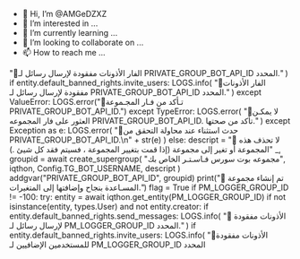 - 👋 Hi, I’m @AMGeDZXZ
- 👀 I’m interested in ...
- 🌱 I’m currently learning ...
- 💞️ I’m looking to collaborate on ...
- 📫 How to reach me ...

<!---
AMGeDZXZ/AMGeDZXZ is a ✨ special ✨ repository because its `README.md` (this file) appears on your GitHub profile.
You can click the Preview link to take a look at your changes.
--->

"🦅الفار الأذونات مفقودة لإرسال رسائل لـ PRIVATE_GROUP_BOT_API_ID المحدد."                    )
                if entity.default_banned_rights.invite_users:
                    LOGS.info(                        "🦅الفار الأذونات مفقودة لإرسال رسائل لـ PRIVATE_GROUP_BOT_API_ID المحدد."                    )
        except ValueError:
            LOGS.error("🦅تـأكد من فـار المجـموعة  PRIVATE_GROUP_BOT_API_ID.")
        except TypeError:
            LOGS.error(                "🦅لا يمكـن العثور على فار المجموعه PRIVATE_GROUP_BOT_API_ID. تأكد من صحتها."            )
        except Exception as e:
            LOGS.error(                "🦅حدث استثناء عند محاولة التحقق من PRIVATE_GROUP_BOT_API_ID.\n"                + str(e)            )
    else:
        descript = "🦅 لا تحذف هذه المجموعة أو تغير إلى مجموعة (إذا قمت بتغيير المجموعة ، فسيتم فقد كل شيئ .)"
        _, groupid = await create_supergroup(            "مجموعه بوت سورس فـاسـتـر الخاص بك", iqthon, Config.TG_BOT_USERNAME, descript        )
        addgvar("PRIVATE_GROUP_BOT_API_ID", groupid)
        print("🦅 تم إنشاء مجموعة المسـاعدة بنجاح وإضافتها إلى المتغيرات.")
        flag = True
    if PM_LOGGER_GROUP_ID != -100:
        try:
            entity = await iqthon.get_entity(PM_LOGGER_GROUP_ID)
            if not isinstance(entity, types.User) and not entity.creator:
                if entity.default_banned_rights.send_messages:
                    LOGS.info(                        "🦅 الأذونات مفقودة لإرسال رسائل لـ PM_LOGGER_GROUP_ID المحدد."                    )
                if entity.default_banned_rights.invite_users:
                    LOGS.info(                        "🦅الأذونات مفقودة للمستخدمين الإضافيين لـ PM_LOGGER_GROUP_ID المحدد
